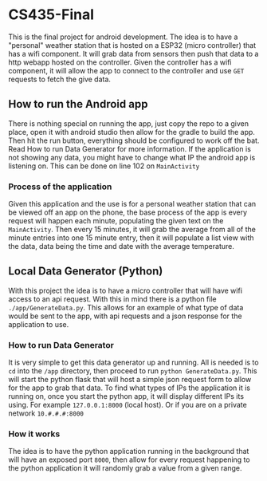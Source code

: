 # CS435-Final
This is the final project for android development. The idea is to have a "personal" weather station
that is hosted on a ESP32 (micro controller) that has a wifi component. It will grab data from sensors
then push that data to a http webapp hosted on the controller. Given the controller has a wifi component,
it will allow the app to connect to the controller and use `GET` requests to fetch the give data.

## How to run the Android app
There is nothing special on running the app, just copy the repo to a given place, open it with android studio
then allow for the gradle to build the app. Then hit the run button, everything should be configured to work off
the bat. Read How to run Data Generator for more information. If the application is not showing any data, you might
have to change what IP the android app is listening on. This can be done on line 102 on `MainActivity`

### Process of the application
Given this application and the use is for a personal weather station that can be viewed off an app on the phone,
the base process of the app is every request will happen each minute, populating the given text on the `MainActivity`.
Then every 15 minutes, it will grab the average from all of the minute entries into one 15 minute entry, then it will
populate a list view with the data, data being the time and date with the average temperature.

Local Data Generator (Python)
------
With this project the idea is to have a micro controller that will have wifi access
to an api request. With this in mind there is a python file `./app/GenerateData.py`.
This allows for an example of what type of data would be sent to the app, with api requests
and a json response for the application to use.

### How to run Data Generator
It is very simple to get this data generator up and running. All is needed is to `cd` into the `/app` directory,
then proceed to run `python GenerateData.py`. This will start the python flask that will host a simple json request
form to allow for the app to grab that data. To find what types of IPs the application it is running on, once you
start the python app, it will display different IPs its using. For example `127.0.0.1:8000` (local host). Or if
you are on a private network `10.#.#.#:8000`

### How it works
The idea is to have the python application running in the background that will have an exposed port `8000`,
then allow for every request happening to the python application it will randomly grab a value from a given range.